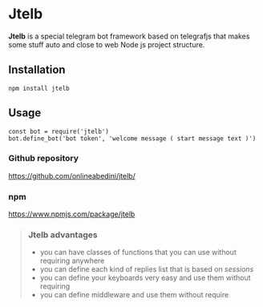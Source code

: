 # Jtelb

**Jtelb**  is a special telegram bot framework based on telegrafjs that makes some stuff auto and close to web Node js project structure.

## Installation
```
npm install jtelb
```
## Usage
```
const bot = require('jtelb')
bot.define_bot('bot token', 'welcome message ( start message text )')
```

### Github repository
https://github.com/onlineabedini/jtelb/

### npm
https://www.npmjs.com/package/jtelb

> ### Jtelb advantages 
> - you can have classes of functions that you can use without requiring anywhere
> - you can define each kind of replies list that is based on *sessions*
> - you can define your keyboards very easy and use them without requiring
> - you can define middleware and use them without require
